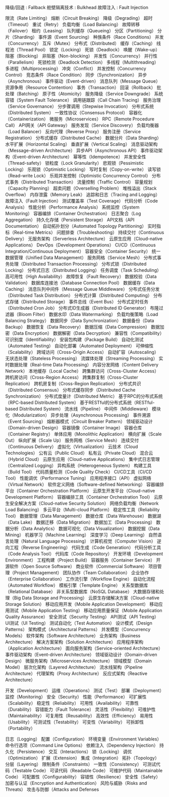 降级/回退 : Fallback
舱壁隔离技术 : Bulkhead
故障注入 : Fault Injection

限流（Rate Limiting）
熔断（Circuit Breaking）
降级（Degrading）
超时（Timeout）
重试（Retry）
负载均衡（Load Balancing）
故障转移（Failover）
租约（Leasing）
队列缓存（Queueing）
分区（Partitioning）
分片（Sharding）
事件源（Event Sourcing）
种族条件（Race Conditions）
并发（Concurrency）
互斥（Mutex）
分布式（Distributed）
缓存（Caching）
线程池（Thread Pool）
锁定（Locking）
死锁（Deadlock）
唤醒（Wake-up）
阻塞（Blocking）
非阻塞（Non-blocking）
并发性（Concurrency）
并行性（Parallelism）
死锁检测（Deadlock Detection）
多线程（Multithreading）
多进程（Multiprocessing）
冲突（Conflict）
并发控制（Concurrency Control）
竞态条件（Race Condition）
同步（Synchronization）
异步（Asynchronous）
事件驱动（Event-driven）
消息队列（Message Queue）
资源争用（Resource Contention）
事务（Transaction）
回滚（Rollback）
批处理（Batching）
原子性（Atomicity）
服务降级（Service Downgrade）
系统容错（System Fault Tolerance）
调用链跟踪（Call Chain Tracing）
服务治理（Service Governance）
分步骤调用（Stepwise Invocation）
分布式系统（Distributed System）
一致性协议（Consensus Protocol）
容器化（Containerization）
微服务（Microservices）
RPC（Remote Procedure Call）
API网关（API Gateway）
服务发现（Service Discovery）
负载均衡器（Load Balancer）
反向代理（Reverse Proxy）
服务注册（Service Registration）
分布式缓存（Distributed Cache）
数据分片（Data Sharding）
水平扩展（Horizontal Scaling）
垂直扩展（Vertical Scaling）
消息驱动架构（Message-driven Architecture）
异步API（Asynchronous API）
事件驱动架构（Event-driven Architecture）
幂等性（Idempotence）
并发安全性（Thread-safety）
锁粒度（Lock Granularity）
悲观锁（Pessimistic Locking）
乐观锁（Optimistic Locking）
写时复制（Copy-on-write）
读写锁（Read-write Lock）
乐观并发控制（Optimistic Concurrency Control）
分布式事务（Distributed Transaction）
流量控制（Traffic Control）
容量规划（Capacity Planning）
超卖问题（Overselling Problem）
堆栈溢出（Stack Overflow）
内存泄露（Memory Leak）
追踪和日志（Tracing and Logging）
故障注入（Fault Injection）
测试覆盖率（Test Coverage）
代码分析（Code Analysis）
性能分析（Performance Analysis）
系统监控（System Monitoring）
容器编排（Container Orchestration）
日志聚合（Log Aggregation）
持久化存储（Persistent Storage）
API文档（API Documentation）
自动拓扑划分（Automated Topology Partitioning）
实时指标（Real-time Metrics）
问题排查（Troubleshooting）
持续交付（Continuous Delivery）
无服务架构（Serverless Architecture）
云原生应用（Cloud-native Applications）
DevOps（Development Operations）
CI/CD（Continuous Integration/Continuous Deployment）
容器安全（Container Security）
统一数据管理（Unified Data Management）
服务网格（Service Mesh）
分布式事务处理（Distributed Transaction Processing）
分布式锁（Distributed Locking）
分布式日志（Distributed Logging）
任务调度（Task Scheduling）
高可用性（High Availability）
故障恢复（Fault Recovery）
数据校验（Data Validation）
数据库连接池（Database Connection Pool）
数据缓存（Data Caching）
消息队列中间件（Message Queue Middleware）
分布式任务分发（Distributed Task Distribution）
分布式计算（Distributed Computing）
分布式存储（Distributed Storage）
事件总线（Event Bus）
分布式定时任务（Distributed Cron Job）
分布式ID生成器（Distributed ID Generator）
布隆过滤器（Bloom Filter）
数据水印（Data Watermarking）
负载均衡策略（Load Balancing Strategy）
数据同步（Data Synchronization）
数据备份（Data Backup）
数据恢复（Data Recovery）
数据压缩（Data Compression）
数据加密（Data Encryption）
数据解密（Data Decryption）
兼容性（Compatibility）
可识别度（Identifiability）
安装包构建（Package Build）
自动化测试（Automated Testing）
自动化部署（Automated Deployment）
可伸缩性（Scalability）
跨域访问（Cross-Origin Access）
自动扩容（Autoscaling）
无状态处理（Stateless Processing）
流媒体处理（Streaming Processing）
实时数据处理（Real-time Data Processing）
内容分发网络（Content Delivery Network）
本地缓存（Local Cache）
跨集群访问（Cross-Cluster Access）
跨机房访问（Cross-Region Access）
跨集群复制（Cross-Cluster Replication）
跨机房复制（Cross-Region Replication）
分布式共识（Distributed Consensus）
分布式缓存同步（Distributed Cache Synchronization）
分布式度量计（Distributed Metric）
基于RPC的分布式系统（RPC-based Distributed System）
基于RESTful的分布式系统（RESTful-based Distributed System）
流水线（Pipeline）
中间件（Middleware）
模块化（Modularization）
异步处理（Asynchronous Processing）
事件溯源（Event Sourcing）
熔断器模式（Circuit Breaker Pattern）
领域驱动设计（Domain-driven Design）
容器镜像（Container Image）
容器仓库（Container Registry）
单体应用（Monolithic Application）
横向扩展（Scale Out）
纵向扩展（Scale Up）
服务网格（Service Mesh）
连续交付（Continuous Delivery）
虚拟化（Virtualization）
云技术（Cloud Technologies）
公有云（Public Cloud）
私有云（Private Cloud）
混合云（Hybrid Cloud）
云原生应用（Cloud-native Applications）
集中式日志管理（Centralized Logging）
异构系统（Heterogeneous System）
构建工具（Build Tool）
代码质量检测（Code Quality Check）
CI/CD工具（CI/CD Tool）
性能调优（Performance Tuning）
应用程序接口（API）
虚拟网络（Virtual Network）
软件定义网络（Software-defined Networking）
容器编排平台（Container Orchestration Platform）
云原生开发平台（Cloud-native Development Platform）
容器编排工具（Container Orchestration Tool）
云原生安全解决方案（Cloud-native Security Solution）
网络负载均衡（Network Load Balancing）
多云平台（Multi-cloud Platform）
稳定性工具（Reliability Tool）
数据管理（Data Management）
数据仓库（Data Warehouse）
数据湖（Data Lake）
数据迁移（Data Migration）
数据加工（Data Processing）
数据分析（Data Analytics）
数据可视化（Data Visualization）
数据挖掘（Data Mining）
机器学习（Machine Learning）
深度学习（Deep Learning）
自然语言处理（Natural Language Processing）
计算机视觉（Computer Vision）
逆向工程（Reverse Engineering）
代码生成（Code Generation）
代码分析工具（Code Analysis Tool）
代码库（Code Repository）
开发环境（Development Environment）
工程构建（Project Build）
容器服务（Container Service）
开源软件（Open Source Software）
商业软件（Commercial Software）
项目管理（Project Management）
团队协作（Team Collaboration）
企业协作（Enterprise Collaboration）
工作流引擎（Workflow Engine）
自动化流程（Automated Workflow）
模板引擎（Template Engine）
关系型数据库（Relational Database）
非关系型数据库（NoSQL Database）
大数据存储和处理（Big Data Storage and Processing）
云原生存储解决方案（Cloud-native Storage Solution）
移动应用开发（Mobile Application Development）
移动应用测试（Mobile Application Testing）
移动应用质量保证（Mobile Application Quality Assurance）
安全测试（Security Testing）
API测试（API Testing）
UI测试（UI Testing）
测试自动化（Test Automation）
设计模式（Design Patterns）
架构模式（Architectural Patterns）
并发模型（Concurrency Models）
软件架构（Software Architecture）
业务架构（Business Architecture）
解决方案架构（Solution Architecture）
应用程序架构（Application Architecture）
面向服务架构（Service-oriented Architecture）
事件驱动架构（Event-driven Architecture）
领域驱动设计（Domain-driven Design）
微服务架构（Microservices Architecture）
领域模型（Domain Model）
层次化架构（Layered Architecture）
流水线架构（Pipeline Architecture）
代理架构（Proxy Architecture）
反应式架构（Reactive Architecture）

开发（Development）
运维（Operations）
测试（Test）
部署（Deployment）
监控（Monitoring）
安全（Security）
性能（Performance）
可扩展性（Scalability）
稳定性（Reliability）
可用性（Availability）
可靠性（Durability）
容错能力（Fault Tolerance）
灵活性（Flexibility）
可维护性（Maintainability）
可复用性（Reusability）
高效性（Efficiency）
易用性（Usability）
可测试性（Testability）
可变性（Variability）
可拆卸性（Portability）

日志（Logging）
配置（Configuration）
环境变量（Environment Variables）
命令行选项（Command Line Options）
依赖注入（Dependency Injection）
持久化（Persistence）
交互（Interactions）
锁（Locking）
调优（Optimization）
扩展（Extension）
集成（Integration）
拓扑（Topology）
分层（Layering）
限制条件（Constraints）
一致性（Consistency）
可测试代码（Testable Code）
可读代码（Readable Code）
可维护代码（Maintainable Code）
可配置性（Configurability）
容错性（Resilience）
安全性（Safety）
加密与认证（Encryption and Authentication）
风险与威胁（Risks and Threats）
攻击与防御（Attacks and Defenses
